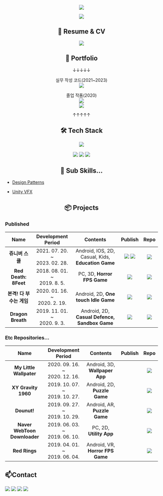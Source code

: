 <p align="center"> <img src="https://user-images.githubusercontent.com/1351568/106020240-e5eacb00-6106-11eb-8e8c-1a49410dbf18.png"> </p>

<p align="center"> <img src="https://komarev.com/ghpvc/?username=dhtpdud&style=for-the-badge&color=yellow"> </p>

<h2 align="center">📝 Resume & CV</h2>

<p align="center"> <a href="https://www.notion.so/b5a2bded71c04469acdd1852feee8872?pvs=4"> <img src="https://img.shields.io/badge/Notion-000000?style=for-the-badge&logo=notion&logoColor=white"> </a> </p> 

<h2 align="center">💼 Portfolio</h2>
<p align="center">
↓↓↓↓↓
</p>

<p align="center"> 실무 작성 코드(2021~2023) <br> <a href="https://github.com/dhtpdud/MyWorks"> <img src="https://img.shields.io/badge/GitHub-181717?style=for-the-badge&logo=GitHub&logoColor=white"></a> </p>

<p align="center"> 졸업 작품(2020) <br> <a href="https://dev.azure.com/OhSeyoung/_git/My%20Little%20Wallpaper"> <img src="https://img.shields.io/badge/Azure-0078D7?style=for-the-badge&logo=azuredevops&logoColor=white"></a> <br> <a href="https://1drv.ms/b/s!AjfJl4BDGSI2vXKiMYyvF5BwdaKB?e=8cL4m4"> <img src="https://img.shields.io/badge/PDF File-0078D4?style=for-the-badge&logo=microsoftonedrive&logoColor=white"></a></p>

<p align="center">
↑↑↑↑↑
</p>
<h2 align="center">🛠 Tech Stack</h2>
<p align="center">
<img src="https://img.shields.io/badge/Unity-000000?style=for-the-badge&logo=Unity&logoColor=white">
<br>
<br>
<img src="https://img.shields.io/badge/C Sharp-239120?style=for-the-badge&logo=C#&logoColor=white">
<img src="https://img.shields.io/badge/Java-007396?style=for-the-badge&logo=Java&logoColor=white">
<img src="https://img.shields.io/badge/Python-3776AB?style=for-the-badge&logo=Python&logoColor=white">
</p>

<h2 align="center">📖 Sub Skills...</h2>

- [Design Patterns](https://github.com/dhtpdud/DesignPatternStudy/wiki)
<!--
  - <img src="https://user-images.githubusercontent.com/1351568/106151390-a59b5380-61bf-11eb-864b-59bf0b2202c8.jpg"  width="100">
-->
- [Unity VFX](https://gitlab.com/dhtpdud528/unityvfxstudy)
<!--
  - <img src="https://user-images.githubusercontent.com/1351568/106151037-46d5da00-61bf-11eb-9dd2-7308ad13a26e.gif"  width="100">
-->

<h2 align="center">📦 Projects</h2>

### Published
|         Name         |   Development Period    |             Contents             | Publish | Repo |
| :------------------: | :---------------------: | :------------------------------: | :-----: | :--: |
| **쥬니버 스쿨**  | 2021. 07. 20. ~<br> 2023. 02. 28.  |     Android, IOS, 2D, Casual, Kids, **Education Game**      |[<img src="https://img.shields.io/badge/App Store-0D96F6?style=for-the-badge&logo=appstore&logoColor=white">](https://apps.apple.com/kr/app/%EC%A5%AC%EB%8B%88%EB%B2%84%EC%8A%A4%EC%BF%A8-%ED%82%A4%EC%A6%88-%EC%88%98%ED%95%99-%EC%BD%94%EB%94%A9-%EB%85%BC%EB%A6%AC-%EA%B5%90%EC%9C%A1/id1582434425)  [<img src="https://img.shields.io/badge/Google Play-414141?style=for-the-badge&logo=googleplay&logoColor=white">](https://play.google.com/store/apps/details?id=com.nts.edu4k&hl=ko&gl=US)|[<img src="https://img.shields.io/badge/GitHub-181717?style=for-the-badge&logo=GitHub&logoColor=white">](https://github.com/dhtpdud/MyWorks)|
|   **Red Death: 8Feet**   | 2018. 08. 01. ~<br> 2019. 8. 5.  |     PC, 3D, **Horror FPS Game**      |[<img src="https://img.shields.io/badge/Steam-000000?style=for-the-badge&logo=Steam&logoColor=white">](https://store.steampowered.com/app/1087610/Red_Death_8Feet/?l=koreana)|[<img src="https://img.shields.io/badge/GitLab-FCA121?style=for-the-badge&logo=GitLab&logoColor=white">](https://gitlab.com/dhtpdud528/reddeath_8feet)|
| **본격! 다 부수는 게임** | 2020. 01. 16. ~<br> 2020. 2. 19. | Android, 2D, **One touch Idle Game** |[<img src="https://img.shields.io/badge/Google Play-414141?style=for-the-badge&logo=googleplay&logoColor=white">](https://play.google.com/store/apps/details?id=com.ec_h.buildingdestroyer&hl=ko)|[<img src="https://img.shields.io/badge/GitLab-FCA121?style=for-the-badge&logo=GitLab&logoColor=white">](https://gitlab.com/dhtpdud528/blockdestroyer)|
|    **Dragon Breath**     | 2019. 11. 01. ~<br> 2020. 9. 3. | Android, 2D, **Casual Defence, Sandbox Game** |[<img src="https://img.shields.io/badge/Google Play-414141?style=for-the-badge&logo=googleplay&logoColor=white">](https://play.google.com/store/apps/details?id=com.vg.dragonbreath&hl=ko)|[<img src="https://img.shields.io/badge/GitLab-FCA121?style=for-the-badge&logo=GitLab&logoColor=white">](https://gitlab.com/dhtpdud528/project_dragon)|

### Etc Repositories...
|         Name         |   Development Period    |             Contents             | Publish | Repo |
| :------------------: | :---------------------: | :------------------------------: | :-----: | :--: |
| **My Little Wallpater**  | 2020. 09. 16. ~<br> 2020. 12. 16.  |     Android, 3D, **Wallpaper App**      |        |[<img src="https://img.shields.io/badge/Azure-0078D7?style=for-the-badge&logo=azuredevops&logoColor=white">](https://dev.azure.com/OhSeyoung/_git/My%20Little%20Wallpaper)|
|   **XY Gravity 1960**    | 2019. 10. 07. ~<br> 2019. 10. 27. | Android, 2D, **Puzzle Game** |        |[<img src="https://img.shields.io/badge/GitLab-FCA121?style=for-the-badge&logo=GitLab&logoColor=white">](https://gitlab.com/dhtpdud528/xygravity1960)|
|        **Dounut!**       | 2019. 09. 27. ~<br> 2019. 10. 29. | Android, AR, **Puzzle Game**  |        |[<img src="https://img.shields.io/badge/GitLab-FCA121?style=for-the-badge&logo=GitLab&logoColor=white">](https://gitlab.com/dhtpdud528/hallym_arproject)|
|**Naver WebToon Downloader**| 2019. 06. 03. ~<br> 2019. 06. 10. | PC, 2D, **Utility App** |        |[<img src="https://img.shields.io/badge/GitLab-FCA121?style=for-the-badge&logo=GitLab&logoColor=white">](https://gitlab.com/dhtpdud528/naverweptoondownloader)|
|      **Red Rings**       | 2019. 04. 01. ~<br> 2019. 06. 04.  |     Android, VR, **Horror FPS Game**      |        |[<img src="https://img.shields.io/badge/GitLab-FCA121?style=for-the-badge&logo=GitLab&logoColor=white">](https://gitlab.com/dhtpdud528/hallym_vrproject)|

## 📫Contact
[<img src="https://img.shields.io/badge/Gmail-EA4335?style=for-the-badge&logo=Gmail&logoColor=white">](mailto:dhtpdud528@gmail.com)
[<img src="https://img.shields.io/badge/YouTube-FF0000?style=for-the-badge&logo=YouTube&logoColor=white">](https://www.youtube.com/user/dhtpdud528)
[<img src="https://img.shields.io/badge/Kakao-FFCD00?style=for-the-badge&logo=Kakao&logoColor=white">](https://open.kakao.com/me/GDVG)
[<img src="https://img.shields.io/badge/GitLab-FCA121?style=for-the-badge&logo=GitLab&logoColor=white">](https://gitlab.com/dhtpdud528)

<!--
**dhtpdud/dhtpdud** is a ✨ _special_ ✨ repository because its `README.md` (this file) appears on your GitHub profile.

Here are some ideas to get you started:

- 🔭 I’m currently working on ...
- 🌱 I’m currently learning ...
- 👯 I’m looking to collaborate on ...
- 🤔 I’m looking for help with ...
- 💬 Ask me about ...
- 📫 How to reach me: ...
- 😄 Pronouns: ...
- ⚡ Fun fact: ...
-->
